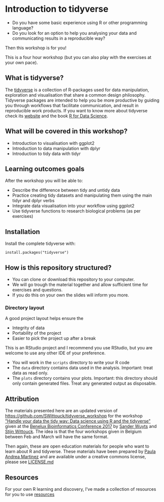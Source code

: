# Introduction to tidyverse

- Do you have some basic experience using R or other programming language?
- Do you look for an option to help you analysing your data and communicating 
results in a reproducible way?

Then this workshop is for you!

This is a four hour workshop (but you can also play with the exercises at your
own pace). 

## What is tidyverse?

The [tidyverse](https://www.tidyverse.org/) is a collection of R-packages used 
for data manipulation, exploration and visualisation that share a common design philosophy. Tidyverse packages are intended to help you be more productive by guiding you through workflows that facilitate communication, and result in reproducible work products.
If you want to know more about tidyverse check its [website](https://www.tidyverse.org/) and the book [R for Data Science](http://r4ds.had.co.nz/).

## What will be covered in this workshop?

- Introduction to visualisation with ggplot2
- Introduction to data manipulation with dplyr
- Introduction to tidy data with tidyr

## Learning outcomes goals

After the workshop you will be able to:
- Describe the difference between tidy and untidy data
- Practice creating tidy datasets and manipulating them using the main tidyr and dplyr verbs
- Integrate data visualisation into your workflow using ggplot2
- Use tidyverse functions to research biological problems (as per exercises)

## Installation
Install the complete tidyverse with:

    install.packages("tidyverse")

## How is this repository structured?

- You can clone or download this repository to your computer.
- We will go trough the material together and allow sufficient time for exercises and questions.
- If you do this on your own the slides will inform you more.

### Directory layout

A good project layout helps ensure the

- Integrity of data
- Portability of the project
- Easier to pick the project up after a break

This is an RStudio project and I recommend you use RStudio, but you are 
welcome to use any other IDE of your preference. 
- You will work in the `scripts` directory to write your R code
- The `data` directory contains data used in the analysis. 
Important: treat data as read only.
- The `plots` directory contains your plots. 
Important: this directory should only contain generated files. 
Treat any generated output as disposable.


## Attribution

The materials presented here are an updated version of  https://github.com/SWittouck/tidyverse_workshop for the workshop ["Handle your data the tidy way: Data science using R and the tidyverse"](https://bbc2017blog.wordpress.com/workshops/) given at the [Benelux Bioinformatics Conference 2017](https://bbc2017blog.wordpress.com/) by [Sander Wuyts](https://github.com/swuyts) and [Stijn Wittouck](https://github.com/SWittouck). The idea is that the four workshops given in Belgium between Feb and March will have the same format. 

Then again, these are open education materials for people who want to learn about R and tidyverse. These materials have been prepared by [Paula Andrea Martinez](https://twitter.com/orchid00) and are available under a creative commons license, please see [LICENSE.md](LICENSE.md)

## Resources

For your own R learning and discovery, I've made a collection of resources for 
you to use
[resources](https://github.com/orchid00/R4da/blob/master/resources.md)
